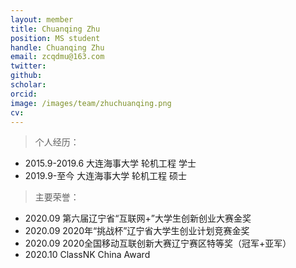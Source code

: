 ```yaml
---
layout: member
title: Chuanqing Zhu
position: MS student
handle: Chuanqing Zhu
email: zcqdmu@163.com
twitter: 
github: 
scholar:
orcid: 
image: /images/team/zhuchuanqing.png
cv: 
---
```


> 个人经历：

- 2015.9-2019.6 大连海事大学 轮机工程 学士
- 2019.9-至今 大连海事大学 轮机工程 硕士       

> 主要荣誉：

- 2020.09  第六届辽宁省“互联网+”大学生创新创业大赛金奖
- 2020.09  2020年“挑战杯”辽宁省大学生创业计划竞赛金奖 
- 2020.09  2020全国移动互联创新大赛辽宁赛区特等奖（冠军+亚军）
- 2020.10  ClassNK China Award
